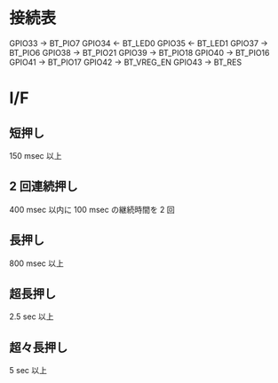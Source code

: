 # 接続表

GPIO33 -> BT_PIO7
GPIO34 <- BT_LED0
GPIO35 <- BT_LED1
GPIO37 -> BT_PIO6
GPIO38 -> BT_PIO21
GPIO39 -> BT_PIO18
GPIO40 -> BT_PIO16
GPIO41 -> BT_PIO17
GPIO42 -> BT_VREG_EN
GPIO43 -> BT_RES

# I/F
## 短押し
150 msec 以上
## 2 回連続押し
400 msec 以内に 100 msec の継続時間を 2 回
## 長押し
800 msec 以上
## 超長押し
2.5 sec 以上
## 超々長押し
5 sec 以上
